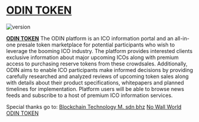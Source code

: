 # [ODIN TOKEN](http://odincoin-ag.com/)
![version][version-badge]


**[ODIN TOKEN](http://odintoken.io)** 
The ODIN platform is an ICO information portal and an all-in-one presale token marketplace for potential participants who wish to leverage the booming ICO industry. The platform provides interested clients exclusive information about major upcoming ICOs along with premium access to purchasing reserve tokens from these crowdsales. Additionally, ODIN aims to enable ICO participants make informed decisions by providing carefully researched and analyzed reviews of upcoming token sales along with details about their product specifications, whitepapers and planned timelines for implementation. Platform users will be able to browse news feeds and subscribe to a host of premium ICO information services.

Special thanks go to: 
[Blockchain Technology M. sdn bhz](https://blockchaintmhub.io)
[No Wall World](https://www.nowallworld.com/)
[ODIN TOKEN](https://www.odintoken-ag.com)



[version-badge]: https://img.shields.io/badge/version-1.0.19.65-blue.svg
